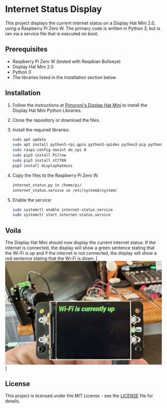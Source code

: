 # Internet Status Display

This project displays the current internet status on a Display Hat Mini 2.0, using a Raspberry Pi Zero W. The primary code is written in Python 3, but is ran via a service file that is executed on boot.

## Prerequisites

- Raspberry Pi Zero W (tested with Raspbian Bullseye)
- Display Hat Mini 2.0
- Python 3
- The libraries listed in the installation section below

## Installation

1. Follow the instructions at [Pimoroni's Display Hat Mini](https://github.com/pimoroni/displayhatmini-python) to install the Display Hat Mini Python Libraries.
2. Clone the repository or download the files.
3. Install the required libraries:

    ```bash
    sudo apt update
    sudo apt install python3-rpi.gpio python3-spidev python3-pip python3-pil python3-numpy
    sudo raspi-config nonint do_spi 0
    sudo pip3 install Pillow
    sudo pip3 install st7789
    pip3 install displayhatmini
    ```

4. Copy the files to the Raspberry Pi Zero W.

    ```bash
    internet_status.py in /home/pi/
    internet_status.service in /etc/systemd/system/
    ```

5. Enable the service:

    ```bash
   sudo systemctl enable internet-status.service
   sudo systemctl start internet-status.service
    ```

## Voila

The Display Hat Mini should now display the current internet status. If the internet is connected, the display will show a green sentence stating that the Wi-Fi is up and if the internet is not connected, the display will show a red sentence stating that the Wi-Fi is down.
[![Internet Status Display](https://github.com/veteranbv/raspi_zero_w_internet_service_service/blob/46ae5225b7b44de5194becf87704e6d44908cae8/WiFi-is-Up_lowres.jpeg)]

## License

This project is licensed under the MIT License - see the [LICENSE](LICENSE) file for details.
